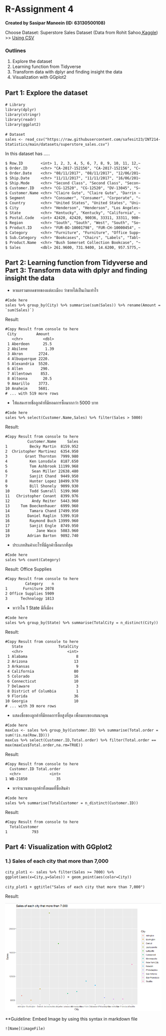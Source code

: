 # R-Assignment 4

**Created by Sasipar Maneein (ID: 63130500108)**

Choose Dataset:
Superstore Sales Dataset (Data from Rohit Sahoo,[Kaggle](https://www.kaggle.com/rohitsahoo/sales-forecasting)) >> [Using CSV](https://raw.githubusercontent.com/safesit23/INT214-Statistics/main/datasets/superstore_sales.csv)


### Outlines
1. Explore the dataset
2. Learning function from Tidyverse
3. Transform data with dplyr and finding insight the data
4. Visualization with GGplot2

## Part 1: Explore the dataset

```
# Library
library(dplyr)
library(stringr)
library(readr)
library(ggplot2)

# Dataset
sales <- read_csv("https://raw.githubusercontent.com/safesit23/INT214-Statistics/main/datasets/superstore_sales.csv")
```

In this dataset has .....
```
$ Row.ID        <int> 1, 2, 3, 4, 5, 6, 7, 8, 9, 10, 11, 12,~
$ Order.ID      <chr> "CA-2017-152156", "CA-2017-152156", "C~
$ Order.Date    <chr> "08/11/2017", "08/11/2017", "12/06/201~
$ Ship.Date     <chr> "11/11/2017", "11/11/2017", "16/06/201~
$ Ship.Mode     <chr> "Second Class", "Second Class", "Secon~
$ Customer.ID   <chr> "CG-12520", "CG-12520", "DV-13045", "S~
$ Customer.Name <chr> "Claire Gute", "Claire Gute", "Darrin ~
$ Segment       <chr> "Consumer", "Consumer", "Corporate", "~
$ Country       <chr> "United States", "United States", "Uni~
$ City          <chr> "Henderson", "Henderson", "Los Angeles~
$ State         <chr> "Kentucky", "Kentucky", "California", ~
$ Postal.Code   <int> 42420, 42420, 90036, 33311, 33311, 900~
$ Region        <chr> "South", "South", "West", "South", "So~
$ Product.ID    <chr> "FUR-BO-10001798", "FUR-CH-10000454", ~
$ Category      <chr> "Furniture", "Furniture", "Office Supp~
$ Sub.Category  <chr> "Bookcases", "Chairs", "Labels", "Tabl~
$ Product.Name  <chr> "Bush Somerset Collection Bookcase", "~
$ Sales         <dbl> 261.9600, 731.9400, 14.6200, 957.5775,~

```



## Part 2: Learning function from Tidyverse and Part 3: Transform data with dplyr and finding insight the data

- หาผลรวมยอดขายของแต่ละเมือง ว่าขายได้เป็นเงินเท่าไร
```
#Code here
sales %>% group_by(City) %>% summarise(sum(Sales)) %>% rename(Amount = `sum(Sales)`)
```

Result:

```
#Copy Result from console to here
 City         Amount
   <chr>         <dbl>
 1 Aberdeen      25.5 
 2 Abilene        1.39
 3 Akron       2724.  
 4 Albuquerque 2220.  
 5 Alexandria  5520.  
 6 Allen        290.  
 7 Allentown    853.  
 8 Altoona       20.5 
 9 Amarillo    3773.  
10 Anaheim     5601.  
# ... with 519 more rows
```
- ให้แสดงรายชื่อลูกค้าที่มียอดการซื้อมากกว่า 5000 บาท
```
#Code here
sales %>% select(Customer.Name,Sales) %>% filter(Sales > 5000)

```

Result:

```
#Copy Result from console to here
          Customer.Name     Sales
1          Becky Martin  8159.952
2  Christopher Martinez  6354.950
3        Grant Thornton  7999.980
4          Ken Lonsdale  8187.650
5          Tom Ashbrook 11199.968
6           Sean Miller 22638.480
7          Sanjit Chand  9449.950
8          Hunter Lopez 10499.970
9          Bill Shonely  9099.930
10         Todd Sumrall  5199.960
11   Christopher Conant  8399.976
12          Andy Reiter  5443.960
13     Tom Boeckenhauer  6999.960
14         Tamara Chand 17499.950
15        Daniel Raglin  5399.910
16         Raymond Buch 13999.960
17         Sanjit Engle  8749.950
18            Jane Waco  5083.960
19        Adrian Barton  9892.740
```
- ประเภทสินค้าอะไรที่มีลูกค้าซื้อมากที่สุด
```
#Code here
sales %>% count(Category)
```

Result: Office Supplies

```
#Copy Result from console to here
         Category    n
1       Furniture 2078
2 Office Supplies 5909
3      Technology 1813
```
- หาว่าใน 1 State มีกี่เมือง
```
#Code here
sales %>% group_by(State) %>% summarise(TotalCity = n_distinct(City))

```

Result: 

```
#Copy Result from console to here
   State                TotalCity
   <chr>                    <int>
 1 Alabama                      8
 2 Arizona                     13
 3 Arkansas                     9
 4 California                  80
 5 Colorado                    16
 6 Connecticut                 10
 7 Delaware                     3
 8 District of Columbia         1
 9 Florida                     36
10 Georgia                     10
# ... with 39 more rows
```
- แสดงชื่อของลูกค้าที่มียอดการซื้อสูงที่สุด เพื่อมอบของสมนาคุณ
```
#Code here
maxCus <- sales %>% group_by(Customer.ID) %>% summarise(Total.order = sum(!is.na(Row.ID)))
maxCus %>% select(Customer.ID,Total.order) %>% filter(Total.order == max(maxCus$Total.order,na.rm=TRUE)) 

```

Result: 

```
#Copy Result from console to here
  Customer.ID Total.order
  <chr>             <int>
1 WB-21850             35
```
- หาจำนวนของลูกค้าทั้งหมดที่ซื้อสินค้า
```
#Code here
sales %>% summarise(TotalCustomer = n_distinct(Customer.ID))

```

Result: 

```
#Copy Result from console to here
  TotalCustomer
1           793
```

## Part 4: Visualization with GGplot2
### 1.) Sales of each city that more than 7,000
```
city_plot1 <- sales %>% filter(Sales >= 7000) %>% ggplot(aes(x=City,y=Sales)) + geom_point(aes(color=City))

city_plot1 + ggtitle("Sales of each city that more than 7,000")
```
Result:

![plot1](https://github.com/sit-2021-int214/019-TOP-1000-RANKED-MANGAS/blob/main/Assignment/HW04/HW04_63130500108/plot1.png)

**Guideline:
Embed Image by using this syntax in markdown file
````
![Name](imageFile)
````
